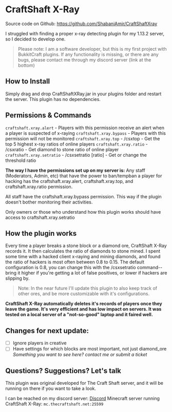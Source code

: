 # CraftShaft X-Ray
Source code on Github: https://github.com/ShabaniAmir/CraftShaftXray

I struggled with finding a proper x-ray detecting plugin for my 1.13.2 server, so I decided to develop one.

> Please note: I am a software developer, but this is my first project with BukkitCraft plugins. If any functionality is missing, or there are any bugs, please contact me through my discord server (link at the bottom)

## How to Install
Simply drag and drop CraftShaftXRay.jar in your plugins folder and restart the server.
This plugin has no dependencies.

## Permissions & Commands
`craftshaft.xray.alert` - Players with this permission receive an alert when a player is suspected of x-raying
`craftshaft.xray.bypass` - Players with this permission will not be monitored
`craftshaft.xray.top` - /csxtop - Get the top 5 highest x-ray ratios of online players
`craftshaft.xray.ratio` - /csxratio <player> - Get diamond to stone ratio of online player
`craftshaft.xray.setratio` - /csxsetratio [ratio] - Get or change the threshold ratio
  
**The way I have the permissions set up on my server is:**
Any staff (Moderators, Admin, etc) that have the power to ban/tempban a player for hacking has the craftshaft.xray.alert, craftshaft.xray.top, and craftshaft.xray.ratio permission.

All staff have the craftshaft.xray.bypass permission. This way if the plugin doesn't bother monitoring their activities.

Only owners or those who understand how this plugin works should have access to craftshaft.xray.setratio

## How the plugin works
Every time a player breaks a stone block or a diamond ore, CraftShaft X-Ray records it. It then calculates the ratio of diamonds to stone mined. I spent some time with a hacked client x-raying and mining diamonds, and found the ratio of hackers is most often between 0.8 to 0.15. The default configuration is 0.8, you can change this with the /csxsetratio command-- bring it higher if you're getting a lot of false positives, or lower if hackers are slipping by.

> Note: In the near future I'll update this plugin to also keep track of other ores, and be more customizable with it's configurations.

**CraftShaft X-Ray automatically deletes it's records of players once they leave the game. It's very efficient and has low impact on servers. It was tested on a local server of a "not-so-good" laptop and it faired well.**

## Changes for next update:
- [ ] Ignore players in creative
- [ ] Have settings for which blocks are most important, not just diamond_ore
*Something you want to see here? contact me or submit a ticket*

## Questions? Suggestions? Let's talk
This plugin was original developed for The Craft Shaft server, and it will be running on there if you want to take a look.

I can be reached on my discord server: [Discord](https://discord.gg/YvBFZJx)
Minecraft server running CraftShaft X-Ray: `mc.thecraftshaft.net:25599`
